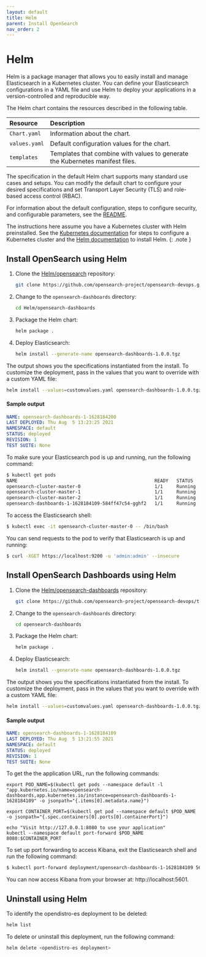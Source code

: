 ```yaml
---
layout: default
title: Helm
parent: Install OpenSearch
nav_order: 2
---
```


# Helm

Helm is a package manager that allows you to easily install and manage Elasticsearch in a Kubernetes cluster. You can define your Elasticsearch configurations in a YAML file and use Helm to deploy your applications in a version-controlled and reproducible way.

The Helm chart contains the resources described in the following table.

Resource | Description
:--- | :---
`Chart.yaml` |  Information about the chart.
`values.yaml` |  Default configuration values for the chart.
`templates` |  Templates that combine with values to generate the Kubernetes manifest files.

The specification in the default Helm chart supports many standard use cases and setups. You can modify the default chart to configure your desired specifications and set Transport Layer Security (TLS) and role-based access control (RBAC).

For information about the default configuration, steps to configure security, and configurable parameters, see the
[README](https://github.com/opensearch-project/opensearch-devops/blob/main/Helm/README.md).

The instructions here assume you have a Kubernetes cluster with Helm preinstalled. See the [Kubernetes documentation](https://kubernetes.io/docs/setup/) for steps to configure a Kubernetes cluster and the [Helm documentation](https://helm.sh/docs/intro/install/) to install Helm.
{: .note }

## Install OpenSearch using Helm

1. Clone the [Helm/opensearch](https://github.com/opensearch-project/opensearch-devops/) repository:

   ```bash
   git clone https://github.com/opensearch-project/opensearch-devops.git
   ```

1. Change to the `opensearch-dashboards` directory:

   ```bash
   cd Helm/opensearch-dashboards
   ```

1. Package the Helm chart:

   ```bash
   helm package .
   ```

1. Deploy Elasticsearch:

   ```bash
   helm install --generate-name opensearch-dashboards-1.0.0.tgz
   ```

The output shows you the specifications instantiated from the install.
To customize the deployment, pass in the values that you want to override with a custom YAML file:

```bash
helm install --values=customvalues.yaml opensearch-dashboards-1.0.0.tgz
```

#### Sample output

```yaml
NAME: opensearch-dashboards-1-1628184200
LAST DEPLOYED: Thu Aug  5 13:23:25 2021
NAMESPACE: default
STATUS: deployed
REVISION: 1
TEST SUITE: None
```

To make sure your Elasticsearch pod is up and running, run the following command:

```bash
$ kubectl get pods
NAME                                                  READY   STATUS    RESTARTS   AGE
opensearch-cluster-master-0                           1/1     Running   0          3m56s
opensearch-cluster-master-1                           1/1     Running   0          3m56s
opensearch-cluster-master-2                           1/1     Running   0          3m56s
opensearch-dashboards-1-1628184109-584ff47c54-gghf2   1/1     Running   0          5m25s
```

To access the Elasticsearch shell:

```bash
$ kubectl exec -it opensearch-cluster-master-0 -- /bin/bash
```

You can send requests to the pod to verify that Elasticsearch is up and running:

```bash
$ curl -XGET https://localhost:9200 -u 'admin:admin' --insecure
```

## Install OpenSearch Dashboards using Helm

1. Clone the [Helm/opensearch-dashboards](https://github.com/opensearch-project/opensearch-devops/tree/main/Helm/opensearch) repository:

   ```bash
   git clone https://github.com/opensearch-project/opensearch-devops/tree/main/Helm/opensearch-dashboards
   ```

1. Change to the `opensearch-dashboards` directory:

   ```bash
   cd opensearch-dashboards
   ```

1. Package the Helm chart:

   ```bash
   helm package .
   ```

1. Deploy Elasticsearch:

   ```bash
   helm install --generate-name opensearch-dashboards-1.0.0.tgz
   ```

The output shows you the specifications instantiated from the install.
To customize the deployment, pass in the values that you want to override with a custom YAML file:

```bash
helm install --values=customvalues.yaml opensearch-dashboards-1.0.0.tgz
```

#### Sample output

```yaml
NAME: opensearch-dashboards-1-1628184109
LAST DEPLOYED: Thu Aug  5 13:21:55 2021
NAMESPACE: default
STATUS: deployed
REVISION: 1
TEST SUITE: None
```

To get the the application URL, run the following commands:

```
export POD_NAME=$(kubectl get pods --namespace default -l "app.kubernetes.io/name=opensearch-dashboards,app.kubernetes.io/instance=opensearch-dashboards-1-1628184109" -o jsonpath="{.items[0].metadata.name}")

export CONTAINER_PORT=$(kubectl get pod --namespace default $POD_NAME -o jsonpath="{.spec.containers[0].ports[0].containerPort}")

echo "Visit http://127.0.0.1:8080 to use your application"
kubectl --namespace default port-forward $POD_NAME 8080:$CONTAINER_PORT
```

To set up port forwarding to access Kibana, exit the Elasticsearch shell and run the following command:
```bash
$ kubectl port-forward deployment/opensearch-dashboards-1-1628184109 5601
```

You can now access Kibana from your browser at: http://localhost:5601.

## Uninstall using Helm

To identify the opendistro-es deployment to be deleted:

```bash
helm list
```

To delete or uninstall this deployment, run the following command:

```bash
helm delete <opendistro-es deployment>
```
